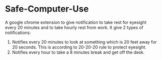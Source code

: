 # Safe-Computer-Use
A google chrome extension to give notification to take rest for eyesight every 20 minutes
and to take hourly rest from work. It give 2 types of notifications:
1. Notifies every 20 minutes to look at something which is 20 feet away for 20 seconds. 
   This is according to 20-20-20 rule to protect eyesight.
2. Notifies every hour to take a 8 minutes break and get off the desk.
